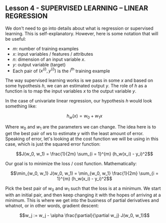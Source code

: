 ## Lesson 4 - SUPERVISED LEARNING – LINEAR REGRESSION

We don't need to go into details about what is regression or supervised learning. This is self-explanatory. However, here is some notation that will be useful: 
- $m$: number of training examples
- $x$: input variables / features / attributes
- $n$: dimension of an input variable $x$.
- $y$: output variable (target)
- Each pair of $(x^{(i)}, y^{(i)})$ is the $i^{\text{th}}$ training example

The way supervised learning works is we pass in some $x$ and based on some hypothesis $h$, we can an estimated output $y$. The role of $h$ as a function is to map the input variables $x$ to the output variable $y$.

In the case of univariate linear regression, our hypothesis $h$ would look something like: 

$$h_w (x) = w_0 + w_1 x$$

Where $w_0$ and $w_1$ are the parameters we can change. The idea here is to get the best pair of $w$s to estimate $y$ with the least amount of error. Speaking of error, let's looking at the cost function we will be using in this case, which is just the squared error function: 

$$J(w_0, w_1) = \frac{1}{2m} \sum_{i = 1}^{m} (h_w(x_i) - y_i)^2$$

Our goal is to minimize the loss / cost function. Mathematically: 

$$\min_{w_0, w_1} J(w_0, w_1) = \min_{w_0, w_1} \frac{1}{2m} \sum_{i = 1}^{m} (h_w(x_i) - y_i)^2$$

Pick the best pair of $w_0$ and $w_1$ such that the loss is at a minimum. We start with an initial pair, and then keep changing it with the hopes of arriving at a minimum. This is where we get into the business of partial derivatives and whatnot, or in other words, gradient descent: 

$$w_j := w_j - \alpha \frac{\partial}{\partial w_j} J(w_0, w_1)$$
